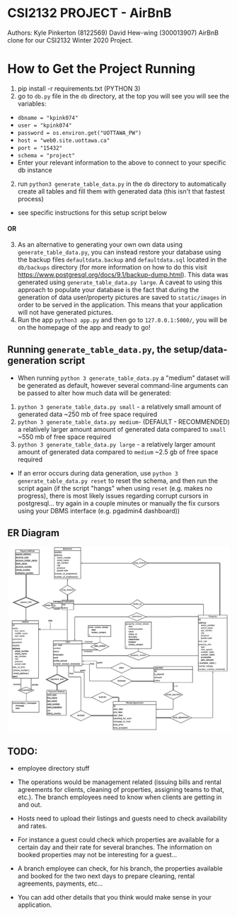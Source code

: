 # CSI2132 PROJECT - AirBnB 
Authors: Kyle Pinkerton (8122569) David Hew-wing (300013907)
AirBnB clone for our CSI2132 Winter 2020 Project.

# How to Get the Project Running 
1. pip install -r requirements.txt (PYTHON 3)
2. go to `db.py` file in the `db` directory, at the top you will see you will see the variables: 
- `dbname = "kpink074"` 
- `user = "kpink074"`
- `password = os.environ.get("UOTTAWA_PW")`
- `host = "web0.site.uottawa.ca"` 
- `port = "15432"` 
- `schema = "project"` 
- Enter your relevant information to the above to connect to your specific db instance
2. run `python3 generate_table_data.py` in the `db` directory to automatically create all tables and fill them with generated data (this isn't that fastest process)
- see specific instructions for this setup script below
#### OR 
3. As an alternative to generating your own own data using `generate_table_data.py`, you can instead restore your database using the backup files `defaultdata.backup` and `defaultdata.sql` located in the `db/backups` directory (for more information on how to do this visit https://www.postgresql.org/docs/9.1/backup-dump.html). This data was generated using `generate_table_data.py large`. A caveat to using this approach to populate your database is the fact that during the generation of data user/property pictures are saved to `static/images` in order to be served in the application. This means that your application will not have generated pictures.
3. Run the app `python3 app.py` and then go to `127.0.0.1:5000/`, you will be on the homepage of the app and ready to go!

## Running `generate_table_data.py`, the setup/data-generation script
- When running `python 3 generate_table_data.py` a "medium" dataset will be generated as default, however several command-line arguments can be passed to alter how much data will be generated:
1. `python 3 generate_table_data.py small` - a relatively small amount of generated data ~250 mb of free space required
2. `python 3 generate_table_data.py medium`- (DEFAULT - RECOMMENDED) a relatively larger amount amount of generated data compared to `small` ~550 mb of free space required
3. `python 3 generate_table_data.py large` - a relatively larger amount amount of generated data compared to `medium` ~2.5 gb of free space required
- If an error occurs during data generation, use `python 3 generate_table_data.py reset` to reset the schema, and then run the script again (if the script "hangs" when using `reset` (e.g. makes no progress), there is most likely issues regarding corrupt cursors in postgresql... try again in a couple minutes or manually the fix cursors using your DBMS interface (e.g. pgadmin4 dashboard))

## ER Diagram
<img src="./docs/ERDiagram.png"/>

## TODO:
- employee directory stuff
- The operations would be management related (issuing bills and rental agreements for clients, cleaning of properties, assigning teams to that, etc.). The branch employees need to know when clients are getting in and out.
- Hosts need to upload their listings and guests need to check availability and rates.

- For instance a guest could check which properties are available for a certain day and their rate for several branches. The information on booked properties may not be interesting for a guest...
- A branch employee can check, for his branch, the properties available and booked for the two next days to prepare cleaning, rental agreements, payments, etc...

- You can add other details that you think would make sense in your application.